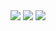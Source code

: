 <img src="http://kongreler.cu.edu.tr/yadim/yonetim/uploads/undefined.jpg">

<img src="http://www.lisa-anne.com/HTML/slides/undefined.jpg">

<img src="http://www.metamosphere.com/log/images/undefined_01.jpg">

